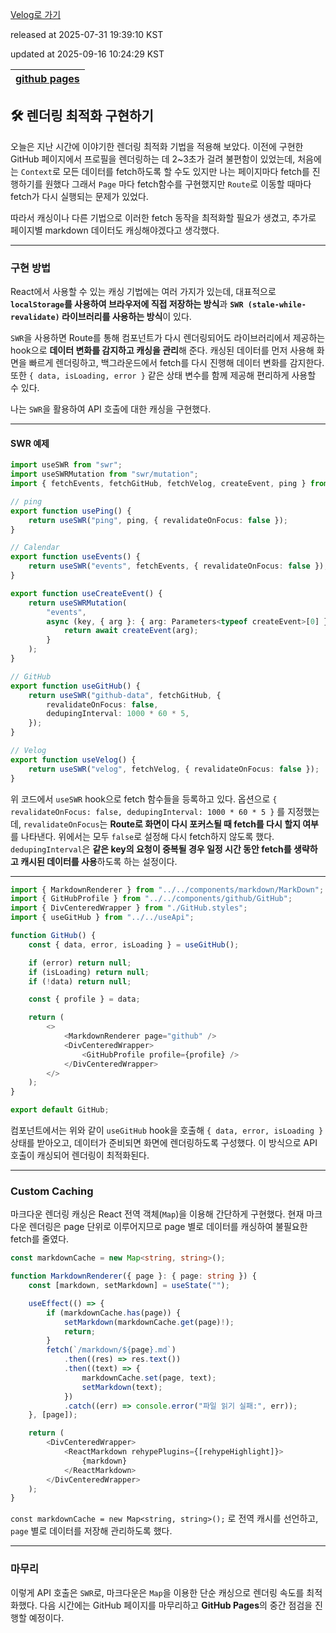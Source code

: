 [Velog로 가기](https://velog.io/@choi-hyk/GitHub-Pages-렌더링-최적화-구현하기)

released at 2025-07-31 19:39:10 KST

updated at 2025-09-16 10:24:29 KST

|[github pages](https://velog.io/tags/github-pages)|
|----|

## 🛠️ 렌더링 최적화 구현하기

오늘은 지난 시간에 이야기한 렌더링 최적화 기법을 적용해 보았다. 이전에 구현한 GitHub 페이지에서 프로필을 렌더링하는 데 2\~3초가 걸려 불편함이 있었는데, 처음에는 `Context`로 모든 데이터를 fetch하도록 할 수도 있지만 나는 페이지마다 fetch를 진행하기를 원했다 그래서 `Page` 마다 fetch함수를 구현했지만 `Route`로 이동할 때마다 fetch가 다시 실행되는 문제가 있었다. 

따라서 캐싱이나 다른 기법으로 이러한 fetch 동작을 최적화할 필요가 생겼고, 추가로 페이지별 markdown 데이터도 캐싱해야겠다고 생각했다.

---

### 구현 방법

React에서 사용할 수 있는 캐싱 기법에는 여러 가지가 있는데, 대표적으로 **`localStorage`를 사용하여 브라우저에 직접 저장하는 방식**과 **`SWR (stale-while-revalidate)` 라이브러리를 사용하는 방식**이 있다.

`SWR`을 사용하면 Route를 통해 컴포넌트가 다시 렌더링되어도 라이브러리에서 제공하는 hook으로 **데이터 변화를 감지하고 캐싱을 관리**해 준다. 캐싱된 데이터를 먼저 사용해 화면을 빠르게 렌더링하고, 백그라운드에서 fetch를 다시 진행해 데이터 변화를 감지한다. 또한 `{ data, isLoading, error }` 같은 상태 변수를 함께 제공해 편리하게 사용할 수 있다.

나는 `SWR`을 활용하여 API 호출에 대한 캐싱을 구현했다.

---

#### SWR 예제

```ts
import useSWR from "swr";
import useSWRMutation from "swr/mutation";
import { fetchEvents, fetchGitHub, fetchVelog, createEvent, ping } from "./api";

// ping
export function usePing() {
    return useSWR("ping", ping, { revalidateOnFocus: false });
}

// Calendar
export function useEvents() {
    return useSWR("events", fetchEvents, { revalidateOnFocus: false });
}

export function useCreateEvent() {
    return useSWRMutation(
        "events",
        async (key, { arg }: { arg: Parameters<typeof createEvent>[0] }) => {
            return await createEvent(arg);
        }
    );
}

// GitHub
export function useGitHub() {
    return useSWR("github-data", fetchGitHub, {
        revalidateOnFocus: false,
        dedupingInterval: 1000 * 60 * 5,
    });
}

// Velog
export function useVelog() {
    return useSWR("velog", fetchVelog, { revalidateOnFocus: false });
}
```

위 코드에서 `useSWR` hook으로 fetch 함수들을 등록하고 있다. 옵션으로 `{ revalidateOnFocus: false, dedupingInterval: 1000 * 60 * 5 }` 를 지정했는데, `revalidateOnFocus`는 **Route로 화면이 다시 포커스될 때 fetch를 다시 할지 여부**를 나타낸다. 위에서는 모두 `false`로 설정해 다시 fetch하지 않도록 했다. `dedupingInterval`은 **같은 key의 요청이 중복될 경우 일정 시간 동안 fetch를 생략하고 캐시된 데이터를 사용**하도록 하는 설정이다.

---

```ts
import { MarkdownRenderer } from "../../components/markdown/MarkDown";
import { GitHubProfile } from "../../components/github/GitHub";
import { DivCenteredWrapper } from "./GitHub.styles";
import { useGitHub } from "../../useApi";

function GitHub() {
    const { data, error, isLoading } = useGitHub();

    if (error) return null;
    if (isLoading) return null;
    if (!data) return null;

    const { profile } = data;

    return (
        <>
            <MarkdownRenderer page="github" />
            <DivCenteredWrapper>
                <GitHubProfile profile={profile} />
            </DivCenteredWrapper>
        </>
    );
}

export default GitHub;
```

컴포넌트에서는 위와 같이 `useGitHub` hook을 호출해 `{ data, error, isLoading }` 상태를 받아오고, 데이터가 준비되면 화면에 렌더링하도록 구성했다. 이 방식으로 API 호출이 캐싱되어 렌더링이 최적화된다.

---

### Custom Caching

마크다운 렌더링 캐싱은 React 전역 객체(`Map`)을 이용해 간단하게 구현했다. 현재 마크다운 렌더링은 page 단위로 이루어지므로 page 별로 데이터를 캐싱하여 불필요한 fetch를 줄였다.

```ts
const markdownCache = new Map<string, string>();

function MarkdownRenderer({ page }: { page: string }) {
    const [markdown, setMarkdown] = useState("");

    useEffect(() => {
        if (markdownCache.has(page)) {
            setMarkdown(markdownCache.get(page)!);
            return;
        }
        fetch(`/markdown/${page}.md`)
            .then((res) => res.text())
            .then((text) => {
                markdownCache.set(page, text);
                setMarkdown(text);
            })
            .catch((err) => console.error("파일 읽기 실패:", err));
    }, [page]);

    return (
        <DivCenteredWrapper>
            <ReactMarkdown rehypePlugins={[rehypeHighlight]}>
                {markdown}
            </ReactMarkdown>
        </DivCenteredWrapper>
    );
}
```

`const markdownCache = new Map<string, string>();` 로 전역 캐시를 선언하고, `page` 별로 데이터를 저장해 관리하도록 했다.

---

### 마무리

이렇게 API 호출은 `SWR`로, 마크다운은 `Map`을 이용한 단순 캐싱으로 렌더링 속도를 최적화했다. 다음 시간에는 GitHub 페이지를 마무리하고 **GitHub Pages**의 중간 점검을 진행할 예정이다.
